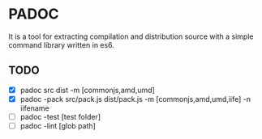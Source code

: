 # PADOC
It is a tool for extracting compilation and distribution source with a simple command library written in es6.


## TODO
  - [x] padoc src dist -m [commonjs,amd,umd]
  - [x] padoc -pack src/pack.js dist/pack.js -m [commonjs,amd,umd,iife] -n iifename
  - [ ] padoc -test [test folder]
  - [ ] padoc -lint [glob path]